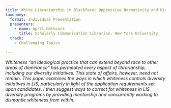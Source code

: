 ```yaml
---
title: White Librarianship in Blackface: Oppressive Normativity and Diversity Initiatives in LIS
taxonomy:
  format: Individual Presentation
  presenters: 
    - name: April Hathcock
	  title: Scholarly Communication Librarian, New York University
  track:
    - Challenging Topics
	
---
```

_Whiteness “an ideological practice that can extend beyond race to other areas of dominance” has permeated every 
aspect of librarianship, including our diversity initiatives. This state of affairs, however, need not remain. This 
paper examines the ways in which whiteness controls diversity initiatives in LIS, particularly in light of the application requirements set upon candidates. I then suggest ways to correct for whiteness in LIS diversity programs by providing mentorship and concurrently working to dismantle whiteness from within._